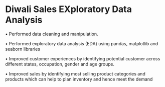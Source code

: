 # Diwali Sales EXploratory Data Analysis

•	Performed data cleaning and manipulation.

•	Performed exploratory data analysis (EDA) using pandas, matplotlib and seaborn libraries

•	Improved customer experiences by identifying potential customer across different states, occupation, gender and age groups.

•	Improved sales by identifying most selling product categories and products which can help to plan inventory and hence meet the demand
